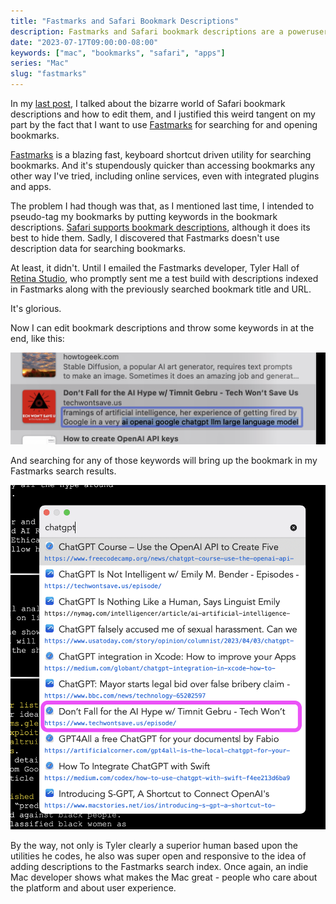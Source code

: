 ```yaml
---
title: "Fastmarks and Safari Bookmark Descriptions"
description: Fastmarks and Safari bookmark descriptions are a poweruser bookmark search combination supreme.
date: "2023-07-17T09:00:00-08:00"
keywords: ["mac", "bookmarks", "safari", "apps"]
series: "Mac"
slug: "fastmarks"
---
```


In my [last post](https://scottwillsey.com/safari-bookmarks/), I talked about the bizarre world of Safari bookmark descriptions and how to edit them, and I justified this weird tangent on my part by the fact that I want to use [Fastmarks](https://retina.studio/fastmarks/) for searching for and opening bookmarks.

[Fastmarks](https://retina.studio/fastmarks/) is a blazing fast, keyboard shortcut driven utility for searching bookmarks. And it's stupendously quicker than accessing bookmarks any other way I've tried, including online services, even with integrated plugins and apps.

The problem I had though was that, as I mentioned last time, I intended to pseudo-tag my bookmarks by putting keywords in the bookmark descriptions. [Safari supports bookmark descriptions](https://discussions.apple.com/thread/252322786), although it does its best to hide them. Sadly, I discovered that Fastmarks doesn't use description data for searching bookmarks.

At least, it didn't. Until I emailed the Fastmarks developer, Tyler Hall of [Retina Studio](https://retina.studio), who promptly sent me a test build with descriptions indexed in Fastmarks along with the previously searched bookmark title and URL.

It's glorious.

Now I can edit bookmark descriptions and throw some keywords in at the end, like this:

[![Safari bookmark description with my keywords added](../../assets/images/posts/BookmarkDescriptionKeywords-F9B6B9AE-1A28-4991-AE4F-65E3AAEE38B4.png)](/images/posts/BookmarkDescriptionKeywords-F9B6B9AE-1A28-4991-AE4F-65E3AAEE38B4.jpg)

And searching for any of those keywords will bring up the bookmark in my Fastmarks search results.

[![Fastmarks search for a keyword](../../assets/images/posts/FastmarksSearch-F9B6B9AE-1A28-4991-AE4F-65E3AAEE38B4.png)](/images/posts/FastmarksSearch-F9B6B9AE-1A28-4991-AE4F-65E3AAEE38B4.jpg)

By the way, not only is Tyler clearly a superior human based upon the utilities he codes, he also was super open and responsive to the idea of adding descriptions to the Fastmarks search index. Once again, an indie Mac developer shows what makes the Mac great - people who care about the platform and about user experience.

